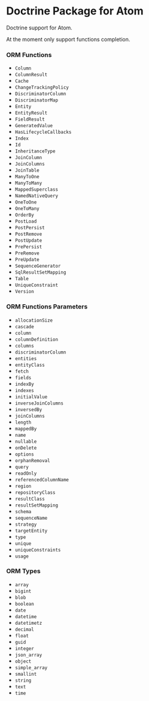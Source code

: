 # Doctrine Package for Atom

Doctrine support for Atom.

At the moment only support functions completion.

### ORM Functions

 - `Column`
 - `ColumnResult`
 - `Cache`
 - `ChangeTrackingPolicy`
 - `DiscriminatorColumn`
 - `DiscriminatorMap`
 - `Entity`
 - `EntityResult`
 - `FieldResult`
 - `GeneratedValue`
 - `HasLifecycleCallbacks`
 - `Index`
 - `Id`
 - `InheritanceType`
 - `JoinColumn`
 - `JoinColumns`
 - `JoinTable`
 - `ManyToOne`
 - `ManyToMany`
 - `MappedSuperclass`
 - `NamedNativeQuery`
 - `OneToOne`
 - `OneToMany`
 - `OrderBy`
 - `PostLoad`
 - `PostPersist`
 - `PostRemove`
 - `PostUpdate`
 - `PrePersist`
 - `PreRemove`
 - `PreUpdate`
 - `SequenceGenerator`
 - `SqlResultSetMapping`
 - `Table`
 - `UniqueConstraint`
 - `Version`

 ### ORM Functions Parameters

 - `allocationSize`
 - `cascade`
 - `column`
 - `columnDefinition`
 - `columns`
 - `discriminatorColumn`
 - `entities`
 - `entityClass`
 - `fetch`
 - `fields`
 - `indexBy`
 - `indexes`
 - `initialValue`
 - `inverseJoinColumns`
 - `inversedBy`
 - `joinColumns`
 - `length`
 - `mappedBy`
 - `name`
 - `nullable`
 - `onDelete`
 - `options`
 - `orphanRemoval`
 - `query`
 - `readOnly`
 - `referencedColumnName`
 - `region`
 - `repositoryClass`
 - `resultClass`
 - `resultSetMapping`
 - `schema`
 - `sequenceName`
 - `strategy`
 - `targetEntity`
 - `type`
 - `unique`
 - `uniqueConstraints`
 - `usage`

### ORM Types

 - `array`
 - `bigint`
 - `blob`
 - `boolean`
 - `date`
 - `datetime`
 - `datetimetz`
 - `decimal`
 - `float`
 - `guid`
 - `integer`
 - `json_array`
 - `object`
 - `simple_array`
 - `smallint`
 - `string`
 - `text`
 - `time`
